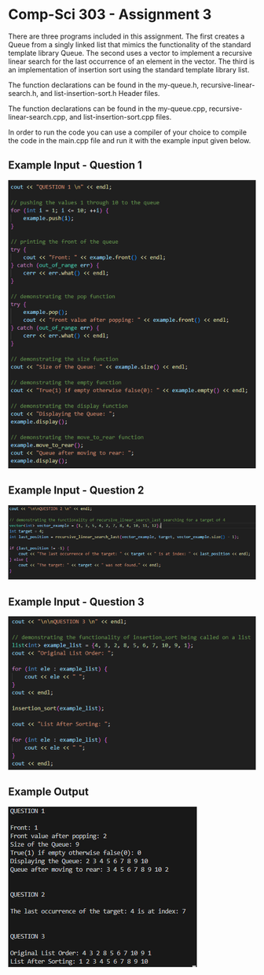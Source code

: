 # Comp-Sci 303 - Assignment 3

There are three programs included in this assignment. The first creates a Queue from a singly linked list that mimics the functionality of the standard template library Queue. The second uses a vector to implement a recursive linear search for the last occurrence of an element in the vector. The third is an implementation of insertion sort using the standard template library list.

The function declarations can be found in the my-queue.h, recursive-linear-search.h, and list-insertion-sort.h Header files.

The function declarations can be found in the my-queue.cpp, recursive-linear-search.cpp, and list-insertion-sort.cpp files.

In order to run the code you can use a compiler of your choice to compile the code in the main.cpp file and run it with the example input given below.

## Example Input - Question 1
![image](resources/example-input-1.PNG)

## Example Input - Question 2
![image](resources/example-input-2.PNG)

## Example Input - Question 3
![image](resources/example-input-3.PNG)

## Example Output
![image](resources/example-output.PNG)

